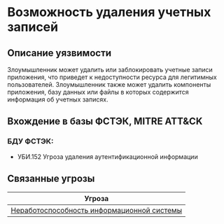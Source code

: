 # Возможность удаления учетных записей

## Описание уязвимости
Злоумышленник может удалить или заблокировать учетные записи приложения, что приведет к недоступности ресурса для легитимных пользователей.
Злоумышленник также может удалить компоненты приложения, базу данных или файлы в которых содержится информация об учетных записях.

## Вхождение в базы ФСТЭК, MITRE ATT&CK
### БДУ ФСТЭК:
+ УБИ.152 Угроза удаления аутентификационной информации


## Связанные угрозы
|Угроза|
|-|
|[Неработоспособность информационной системы](/vkr/threats/page3)|

